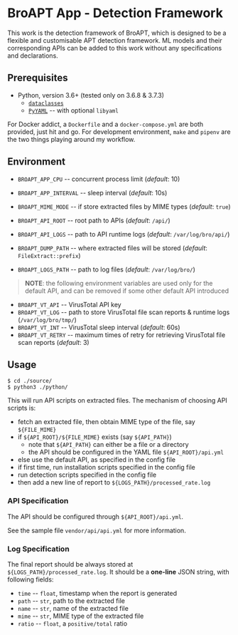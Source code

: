 # BroAPT App - Detection Framework

This work is the detection framework of BroAPT, which is designed to be a flexible and customisable
APT detection framework. ML models and their corresponding APIs can be added to this work without
any specifications and declarations.

## Prerequisites

- Python, version 3.6+ (tested only on 3.6.8 & 3.7.3)
  - [`dataclasses`](https://github.com/ericvsmith/dataclasses)
  - [`PyYAML`](https://github.com/yaml/pyyaml) -- with optional `libyaml`

For Docker addict, a `Dockerfile` and a `docker-compose.yml` are both provided, just hit and go.
For development environment, `make` and `pipenv` are the two things playing around my workflow.

## Environment

- `BROAPT_APP_CPU` -- concurrent process limit (*default*: 10)
- `BROAPT_APP_INTERVAL` -- sleep interval (*default*: 10s)

- `BROAPT_MIME_MODE` -- if store extracted files by MIME types (*default*: `true`)

- `BROAPT_API_ROOT` -- root path to APIs (*default*: `/api/`)
- `BROAPT_API_LOGS` -- path to API runtime logs (*default*: `/var/log/bro/api/`)

- `BROAPT_DUMP_PATH` -- where extracted files will be stored (*default*: `FileExtract::prefix`)
- `BROAPT_LOGS_PATH` -- path to log files (*default*: `/var/log/bro/`)

> __NOTE__: the following environment variables are used only for the default API, and can be
>           removed if some other default API introduced

- `BROAPT_VT_API` -- VirusTotal API key
- `BROAPT_VT_LOG` -- path to store VirusTotal file scan reports & runtime logs (`/var/log/bro/tmp/`)
- `BROAPT_VT_INT` -- VirusTotal sleep interval (*default*: 60s)
- `BROAPT_VT_RETRY` -- maximum times of retry for retrieving VirusTotal file scan reports (*default*: 3)

## Usage

```shell
$ cd ./source/
$ python3 ./python/
```

This will run API scripts on extracted files. The mechanism of choosing API scripts is:

- fetch an extracted file, then obtain MIME type of the file, say `${FILE_MIME}`
- if `${API_ROOT}/${FILE_MIME}` exists (say `${API_PATH}`)
  - note that `${API_PATH}` can either be a file or a directory
  - the API should be configured in the YAML file `${API_ROOT}/api.yml`
- else use the default API, as specified in the config file
- if first time, run installation scripts specified in the config file
- run detection scripts specified in the config file
- then add a new line of report to `${LOGS_PATH}/processed_rate.log`

### API Specification

The API should be configured through `${API_ROOT}/api.yml`.

See the sample file `vendor/api/api.yml` for more information.

### Log Specification

The final report should be always stored at `${LOGS_PATH}/processed_rate.log`. It
should be a **one-line** JSON string, with following fields:

- `time` -- `float`, timestamp when the report is generated
- `path` -- `str`, path to the extracted file
- `name` -- `str`, name of the extracted file
- `mime` -- `str`, MIME type of the extracted file
- `ratio` -- `float`, a `positive/total` ratio
